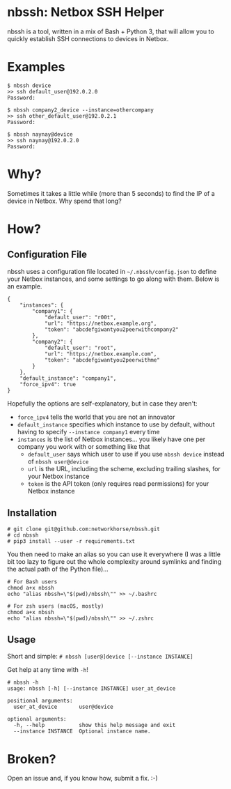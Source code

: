# nbssh: Netbox SSH Helper
nbssh is a tool, written in a mix of Bash + Python 3, that will allow you to quickly establish SSH connections to devices in Netbox.

# Examples
```
$ nbssh device
>> ssh default_user@192.0.2.0
Password:

$ nbssh company2_device --instance=othercompany
>> ssh other_default_user@192.0.2.1
Password:

$ nbssh naynay@device
>> ssh naynay@192.0.2.0
Password:
```

# Why?
Sometimes it takes a little while (more than 5 seconds) to find the IP of a device in Netbox. Why spend that long?

# How?
## Configuration File
nbssh uses a configuration file located in `~/.nbssh/config.json` to define your Netbox instances, and some settings to go along with them. Below is an example.

```
{
    "instances": {
        "company1": {
            "default_user": "r00t",
            "url": "https://netbox.example.org",
            "token": "abcdefgiwantyou2peerwithcompany2"
        },
        "company2": {
            "default_user": "root",
            "url": "https://netbox.example.com",
            "token": "abcdefgiwantyou2peerwithme"
        }
    },
    "default_instance": "company1",
    "force_ipv4": true
}
```

Hopefully the options are self-explanatory, but in case they aren't:

* `force_ipv4` tells the world that you are not an innovator
* `default_instance` specifies which instance to use by default, without having to specify `--instance company1` every time
* `instances` is the list of Netbox instances... you likely have one per company you work with or something like that
    * `default_user` says which user to use if you use `nbssh device` instead of `nbssh user@device`
    * `url` is the URL, including the scheme, excluding trailing slashes, for your Netbox instance
    * `token` is the API token (only requires read permissions) for your Netbox instance

## Installation
```
# git clone git@github.com:networkhorse/nbssh.git
# cd nbssh
# pip3 install --user -r requirements.txt
```

You then need to make an alias so you can use it everywhere (I was a little bit too lazy to figure out the whole complexity around symlinks and finding the actual path of the Python file)...

```
# For Bash users
chmod a+x nbssh
echo "alias nbssh=\"$(pwd)/nbssh\"" >> ~/.bashrc

# For zsh users (macOS, mostly)
chmod a+x nbssh
echo "alias nbssh=\"$(pwd)/nbssh\"" >> ~/.zshrc
```

## Usage
Short and simple:
```# nbssh [user@]device [--instance INSTANCE]```

Get help at any time with `-h`!
```
# nbssh -h
usage: nbssh [-h] [--instance INSTANCE] user_at_device

positional arguments:
  user_at_device       user@device

optional arguments:
  -h, --help           show this help message and exit
  --instance INSTANCE  Optional instance name.
```

# Broken?
Open an issue and, if you know how, submit a fix. :-)

